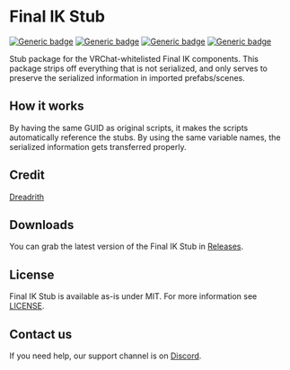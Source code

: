 # Final IK Stub
  
[![Generic badge](https://img.shields.io/badge/Unity-2019.4.31f1-informational.svg)](https://unity3d.com/unity/whats-new/2019.4.31)
[![Generic badge](https://img.shields.io/badge/SDK-AvatarSDK3-informational.svg)](https://vrchat.com/home/download)
[![Generic badge](https://img.shields.io/badge/License-MIT-informational.svg)](https://github.com/VRLabs/Final-IK-Stub/blob/main/LICENSE)
[![Generic badge](https://img.shields.io/github/downloads/VRLabs/Final-IK-Stub/total?label=Downloads)](https://github.com/VRLabs/Final-IK-Stub/releases/latest)

Stub package for the VRChat-whitelisted Final IK components. This package strips off everything that is not serialized, and only serves to preserve the serialized information in imported prefabs/scenes.

## How it works

By having the same GUID as original scripts, it makes the scripts automatically reference the stubs. By using the same variable names, the serialized information gets transferred properly.

## Credit

[Dreadrith](https://github.com/Dreadrith)

## Downloads

You can grab the latest version of the Final IK Stub in [Releases](https://github.com/VRLabs/Final-IK-Stub/releases/latest).

## License

Final IK Stub is available as-is under MIT. For more information see [LICENSE](https://github.com/VRLabs/Final-IK-Stub/blob/main/LICENSE).

## Contact us

If you need help, our support channel is on [Discord](https://discord.vrlabs.dev).
